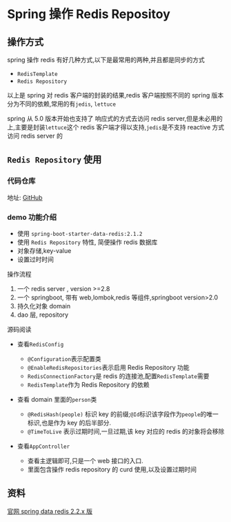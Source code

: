 # Spring 操作 Redis Repositoy

## 操作方式

spring 操作 redis 有好几种方式,以下是最常用的两种,并且都是同步的方式

-   `RedisTemplate`
-   `Redis Repository`

以上是 spring 对 redis 客户端的封装的结果,redis 客户端按照不同的 spring 版本分为不同的依赖,常用的有`jedis`, `lettuce`

spring 从 5.0 版本开始也支持了 响应式的方式去访问 redis server,但是未必用的上,主要是封装`lettuce`这个 redis 客户端才得以支持,`jedis`是不支持 reactive 方式访问 redis server 的

## `Redis Repository` 使用

### 代码仓库

地址: [GitHub](https://github.com/suveng/demo/tree/master/spring.redis)

### demo 功能介绍

-   使用 `spring-boot-starter-data-redis:2.1.2`
-   使用 `Redis Repository` 特性, 简便操作 redis 数据库
-   对象存储,key-value
-   设置过时时间

操作流程

1. 一个 redis server , version >=2.8
2. 一个 springboot, 带有 web,lombok,redis 等组件,springboot version>2.0
3. 持久化对象 domain
4. dao 层, repository

源码阅读

-   查看`RedisConfig`
    -   `@Configuration`表示配置类
    -   `@EnableRedisRepositories`表示启用 Redis Repository 功能
    -   `RedisConnectionFactory`是 redis 的连接池,配置`RedisTemplate`需要
    -   `RedisTemplate`作为 Redis Repository 的依赖
-   查看 domain 里面的`person`类

    -   `@RedisHash(people)` 标识 key 的前缀;`@Id`标识该字段作为`people`的唯一标识,也是作为 key 的后半部分.
    -   `@TimeToLive` 表示过期时间,一旦过期,该 key 对应的 redis 的对象将会移除

-   查看`AppController`
    -   查看主逻辑即可,只是一个 web 接口的入口.
    -   里面包含操作 redis repository 的 curd 使用,以及设置过期时间

## 资料

[官网 spring data redis 2.2.x 版](https://docs.spring.io/spring-data/redis/docs/2.2.x/reference/html/#reference)
